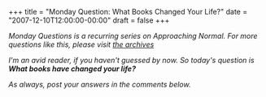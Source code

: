 +++
title = "Monday Question: What Books Changed Your Life?"
date = "2007-12-10T12:00:00-00:00"
draft = false
+++

<i>Monday Questions is a recurring series on Approaching Normal. For
more questions like this, please visit [the
archives](http://larrywright.me/blog/categories/questions.</i>)

I'm an avid reader, if you haven't guessed by now. So today's question
is **What books have changed your life?**

As always, post your answers in the comments below.

